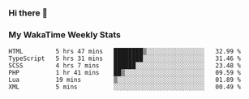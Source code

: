 ### Hi there 👋

<!--
**royschrauwen/royschrauwen** is a ✨ _special_ ✨ repository because its `README.md` (this file) appears on your GitHub profile.

Here are some ideas to get you started:

- 🔭 I’m currently working on ...
- 🌱 I’m currently learning ...
- 👯 I’m looking to collaborate on ...
- 🤔 I’m looking for help with ...
- 💬 Ask me about ...
- 📫 How to reach me: ...
- 😄 Pronouns: ...
- ⚡ Fun fact: ...
-->


### My WakaTime Weekly Stats
<!--START_SECTION:waka-->

```text
HTML         5 hrs 47 mins   ████████▒░░░░░░░░░░░░░░░░   32.99 %
TypeScript   5 hrs 31 mins   ████████░░░░░░░░░░░░░░░░░   31.46 %
SCSS         4 hrs 7 mins    ██████░░░░░░░░░░░░░░░░░░░   23.48 %
PHP          1 hr 41 mins    ██▒░░░░░░░░░░░░░░░░░░░░░░   09.59 %
Lua          19 mins         ▒░░░░░░░░░░░░░░░░░░░░░░░░   01.89 %
XML          5 mins          ░░░░░░░░░░░░░░░░░░░░░░░░░   00.49 %
```

<!--END_SECTION:waka-->
